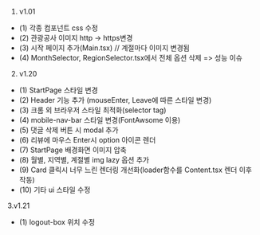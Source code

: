 1. v1.01

- (1) 각종 컴포넌트 css 수정
- (2) 관광공사 이미지 http -> https변경
- (3) 시작 페이지 추가(Main.tsx) // 계절마다 이미지 변경됨
- (4) MonthSelector, RegionSelector.tsx에서 전체 옵션 삭제 => 성능 이슈

2. v1.20

- (1) StartPage 스타일 변경
- (2) Header 기능 추가 (mouseEnter, Leave에 따른 스타일 변경)
- (3) 크롬 외 브라우저 스타일 최적화(selector tag)
- (4) mobile-nav-bar 스타일 변경(FontAwsome 이용)
- (5) 댓글 삭제 버튼 시 modal 추가
- (6) 리뷰에 마우스 Enter시 option 아이콘 렌더
- (7) StartPage 배경화면 이미지 압축
- (8) 월별, 지역별, 계절별 img lazy 옵션 추가
- (9) Card 클릭시 너무 느린 렌더링 개선화(loader함수를 Content.tsx 렌더 이후 작동)
- (10) 기타 ui 스타일 수정

3.v1.21
- (1) logout-box 위치 수정
